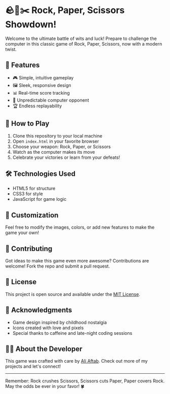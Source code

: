 # 🪨📄✂️ Rock, Paper, Scissors Showdown!

Welcome to the ultimate battle of wits and luck! Prepare to challenge the computer in this classic game of Rock, Paper, Scissors, now with a modern twist.

## 🌟 Features

- 🎮 Simple, intuitive gameplay
- 🖼️ Sleek, responsive design
- 📊 Real-time score tracking
- 🤖 Unpredictable computer opponent
- 🏆 Endless replayability

## 🚀 How to Play

1. Clone this repository to your local machine
2. Open `index.html` in your favorite browser
3. Choose your weapon: Rock, Paper, or Scissors
4. Watch as the computer makes its move
5. Celebrate your victories or learn from your defeats!

## 🛠️ Technologies Used

- HTML5 for structure
- CSS3 for style
- JavaScript for game logic

## 🎨 Customization

Feel free to modify the images, colors, or add new features to make the game your own!

## 🤝 Contributing

Got ideas to make this game even more awesome? Contributions are welcome! Fork the repo and submit a pull request.

## 📜 License

This project is open source and available under the [MIT License](LICENSE).

## 🙏 Acknowledgments

- Game design inspired by childhood nostalgia
- Icons created with love and pixels
- Special thanks to caffeine and late-night coding sessions

## 👨‍💻 About the Developer

This game was crafted with care by [Ali Aftab](https://aliaftab-dev-six.vercel.app/). Check out more of my projects and let's connect!

---

Remember: Rock crushes Scissors, Scissors cuts Paper, Paper covers Rock. May the odds be ever in your favor! 🍀